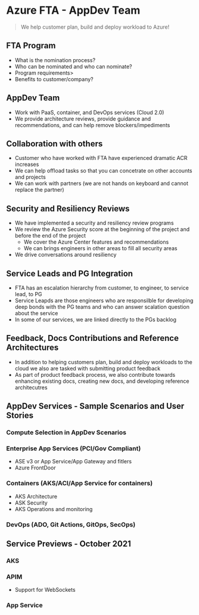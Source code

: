 # Azure FTA - AppDev Team

> We help customer plan, build and deploy workload to Azure!

## FTA Program

- What is the nomination process?
- Who can be nominated and who can nominate?
- Program requirements>
- Benefits to customer/company?

## AppDev Team

- Work with PaaS, container, and DevOps services (Cloud 2.0)
- We provide architecture reviews, provide guidance and recommendations, and can help remove blockers/impediments

## Collaboration with others

- Customer who have worked with FTA have experienced dramatic ACR increases
- We can help offload tasks so that you can concetrate on other accounts and projects
- We can work with partners (we are not hands on keyboard and cannot replace the partner)

## Security and Resiliency Reviews

- We have implemented a security and resiliency review programs
- We review the Azure Security score at the beginning of the project and before the end of the project
  - We cover the Azure Center features and recommendations
  - We can brings engineers in other areas to fill all security areas
- We drive conversations around resiliency

## Service Leads and PG Integration

- FTA has an escalation hierarchy from customer, to engineer, to service lead, to PG
- Service Leapds are those engineers who are responsilble for developing deep bonds with the PG teams and who can answer scalation question about the service
- In some of our services, we are linked directly to the PGs backlog

## Feedback, Docs Contributions and Reference Architectures

- In addition to helping customers plan, build and deploy workloads to the cloud we also are tasked with submitting product feedback
- As part of product feedback process, we also contribute towards enhancing existing docs, creating new docs, and developing reference architecutres

## AppDev Services - Sample Scenarios and User Stories

### Compute Selection in AppDev Scenarios

### Enterprise App Services (PCI/Gov Compliant)

- ASE v3 or App Service/App Gateway and fitlers
- Azure FrontDoor

### Containers (AKS/ACI/App Service for containers)

- AKS Architecture
- ASK Security
- AKS Operations and monitoring

### DevOps (ADO, Git Actions, GitOps, SecOps)

## Service Previews - October 2021

### AKS

### APIM

- Support for WebSockets

### App Service
